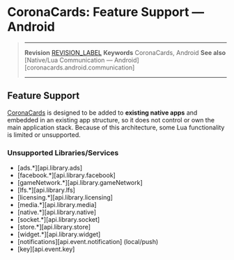 # CoronaCards: Feature Support — Android

> --------------------- ------------------------------------------------------------------------------------------
> __Revision__          [REVISION_LABEL](REVISION_URL)
> __Keywords__          CoronaCards, Android
> __See also__				[Native/Lua Communication — Android][coronacards.android.communication]
> --------------------- ------------------------------------------------------------------------------------------


## Feature Support

[CoronaCards](http://www.coronacards.com/) is designed to be added to __existing native apps__ and embedded in an existing app structure, so it does not control or own the main application stack. Because of this architecture, some Lua functionality is limited or unsupported.

### Unsupported Libraries/Services

* [ads.*][api.library.ads]
* [facebook.*][api.library.facebook]
* [gameNetwork.*][api.library.gameNetwork]
* [lfs.*][api.library.lfs]
* [licensing.*][api.library.licensing]
* [media.*][api.library.media]
* [native.*][api.library.native]
* [socket.*][api.library.socket]
* [store.*][api.library.store]
* [widget.*][api.library.widget]
* [notifications][api.event.notification] (local/push)
* [key][api.event.key]